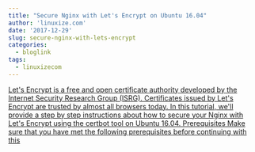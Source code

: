 ```yaml
---
title: "Secure Nginx with Let's Encrypt on Ubuntu 16.04"
author: 'linuxize.com'
date: '2017-12-29'
slug: secure-nginx-with-lets-encrypt
categories:
  - bloglink
tags:
  - linuxizecom
---
```


[Let's Encrypt is a free and open certificate authority developed by the Internet Security Research Group (ISRG). Certificates issued by Let's Encrypt are trusted by almost all browsers today. In this tutorial, we'll provide a step by step instructions about how to secure your Nginx with Let's Encrypt using the certbot tool on Ubuntu 16.04. Prerequisites Make sure that you have met the following prerequisites before continuing with this<i class="fas fa-external-link-alt"></i>](https://linuxize.com/post/secure-nginx-with-let-s-encrypt-on-ubuntu-16-04/)

